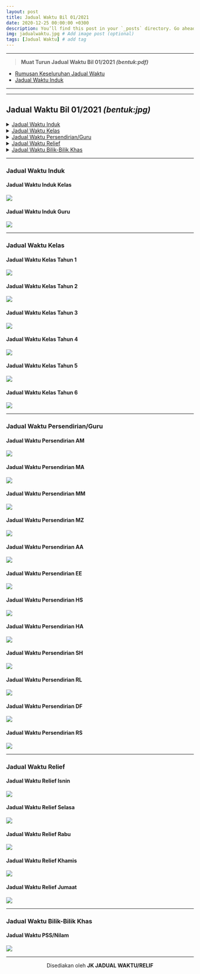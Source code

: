 ```yaml
---
layout: post
title: Jadual Waktu Bil 01/2021
date: 2020-12-25 00:00:00 +0300
description: You’ll find this post in your `_posts` directory. Go ahead and edit it and re-build the site to see your changes. # Add post description (optional)
img: jadualwaktu.jpg # Add image post (optional)
tags: [Jadual Waktu] # add tag
---
```



----    
> **Muat Turun Jadual Waktu Bil 01/2021 *(bentuk:pdf)***        
- [Rumusan Keseluruhan Jadual Waktu]({{site.baseurl}}/assets/muatturun/rumusan.pdf "Rumusan Jadual Waktu 01/2021")
- [Jadual Waktu Induk]({{site.baseurl}}/assets/muatturun/induk.pdf "Jadual Waktu Induk Kelas & Guru")
                
----            

----   
## Jadual Waktu Bil 01/2021 *(bentuk:jpg)*

<details>
    <summary><a href="#jadual-waktu-induk">Jadual Waktu Induk</a></summary>
        <p><a href="#jadual-waktu-induk-kelas"> Jadual Waktu Induk Kelas</a></p>
        <p><a href="#jadual-waktu-induk-guru">Jadual Waktu Induk Guru</a></p>
</details>

<details>
    <summary><a href="#jadual-waktu-kelas">Jadual Waktu Kelas</a></summary>
        <p><a href="#jadual-waktu-kelas-tahun-1"> Jadual Waktu Kelas Tahun 1</a></p>
        <p><a href="#jadual-waktu-kelas-tahun-2"> Jadual Waktu Kelas Tahun 2</a></p>
        <p><a href="#jadual-waktu-kelas-tahun-3"> Jadual Waktu Kelas Tahun 3</a></p>
        <p><a href="#jadual-waktu-kelas-tahun-4"> Jadual Waktu Kelas Tahun 4</a></p>
        <p><a href="#jadual-waktu-kelas-tahun-5"> Jadual Waktu Kelas Tahun 5</a></p>
        <p><a href="#jadual-waktu-kelas-tahun-6"> Jadual Waktu Kelas Tahun 6</a></p>
</details>

<details>
    <summary><a href="#jadual-waktu-persendirianguru">Jadual Waktu Persendirian/Guru</a></summary>
        <p><a href="#jadual-waktu-persendirian-am"> Jadual Waktu Persendirian AM</a></p>
        <p><a href="#jadual-waktu-persendirian-ma"> Jadual Waktu Persendirian MA</a></p>
        <p><a href="#jadual-waktu-persendirian-mm"> Jadual Waktu Persendirian MM</a></p>
        <p><a href="#jadual-waktu-persendirian-mz"> Jadual Waktu Persendirian MZ</a></p>
        <p><a href="#jadual-waktu-persendirian-aa"> Jadual Waktu Persendirian AA</a></p>
        <p><a href="#jadual-waktu-persendirian-ee"> Jadual Waktu Persendirian EE</a></p>
        <p><a href="#jadual-waktu-persendirian-hs"> Jadual Waktu Persendirian HS</a></p>
        <p><a href="#jadual-waktu-persendirian-ha"> Jadual Waktu Persendirian HA</a></p>
        <p><a href="#jadual-waktu-persendirian-sh"> Jadual Waktu Persendirian SH</a></p>
        <p><a href="#jadual-waktu-persendirian-rl"> Jadual Waktu Persendirian RL</a></p>
        <p><a href="#jadual-waktu-persendirian-df"> Jadual Waktu Persendirian DF</a></p>
        <p><a href="#jadual-waktu-persendirian-rs"> Jadual Waktu Persendirian RS</a></p>
</details>

<details>
    <summary><a href="#jadual-waktu-relief">Jadual Waktu Relief</a></summary>
        <p><a href="#jadual-waktu-relief-isnin">Jadual Waktu Relief Isnin</a></p>
        <p><a href="#jadual-waktu-relief-selasa">Jadual Waktu Relief Selasa</a></p>
        <p><a href="#jadual-waktu-relief-rabu">Jadual Waktu Relief Rabu</a></p>
        <p><a href="#jadual-waktu-relief-khamis">Jadual Waktu Relief Khamis</a></p>
        <p><a href="#jadual-waktu-relief-jumaat">Jadual Waktu Relief Jumaat</a></p>
</details>

<details>
    <summary><a href="#jadual-waktu-bilik-bilik-khas">Jadual Waktu Bilik-Bilik Khas</a></summary>
        <p><a href="#jadual-waktu-pssnilam">Jadual Waktu PSS/Nilam</a></p>
</details>
                
----  


### Jadual Waktu Induk    

#### Jadual Waktu Induk Kelas
[![]({{site.baseurl}}/assets/img/jk/01.1-INDUK.jpg)]({{site.baseurl}}/assets/img/jk/01.1-INDUK.jpg "Jadual Waktu Induk Kelas")

#### Jadual Waktu Induk Guru
[![]({{site.baseurl}}/assets/img/jk/01.2-INDUK.jpg)]({{site.baseurl}}/assets/img/jk/01.2-INDUK.jpg "Jadual Waktu Induk Guru")
                
----                
                

### Jadual Waktu Kelas         

#### Jadual Waktu Kelas Tahun 1
[![]({{site.baseurl}}/assets/img/jk/02-KELAS_Page_1.jpg)]({{site.baseurl}}/assets/img/jk/02-KELAS_Page_1.jpg "Jadual Waktu Kelas Tahun 1")

#### Jadual Waktu Kelas Tahun 2
[![]({{site.baseurl}}/assets/img/jk/02-KELAS_Page_2.jpg)]({{site.baseurl}}/assets/img/jk/02-KELAS_Page_2.jpg "Jadual Waktu Kelas Tahun 2")

#### Jadual Waktu Kelas Tahun 3
[![]({{site.baseurl}}/assets/img/jk/02-KELAS_Page_3.jpg)]({{site.baseurl}}/assets/img/jk/02-KELAS_Page_3.jpg "Jadual Waktu Kelas Tahun 3")

#### Jadual Waktu Kelas Tahun 4
[![]({{site.baseurl}}/assets/img/jk/02-KELAS_Page_4.jpg)]({{site.baseurl}}/assets/img/jk/02-KELAS_Page_4.jpg "Jadual Waktu Kelas Tahun 4")

#### Jadual Waktu Kelas Tahun 5
[![]({{site.baseurl}}/assets/img/jk/02-KELAS_Page_5.jpg)]({{site.baseurl}}/assets/img/jk/02-KELAS_Page_5.jpg "Jadual Waktu Kelas Tahun 5")

#### Jadual Waktu Kelas Tahun 6
[![]({{site.baseurl}}/assets/img/jk/02-KELAS_Page_6.jpg)]({{site.baseurl}}/assets/img/jk/02-KELAS_Page_6.jpg "Jadual Waktu Kelas Tahun 6")

                
----                
              

### Jadual Waktu Persendirian/Guru

#### Jadual Waktu Persendirian AM
[![]({{site.baseurl}}/assets/img/jk/02-GURU_Page_01.jpg)]({{site.baseurl}}/assets/img/jk/02-GURU_Page_01.jpg "Jadual Waktu Persendirian AM")

#### Jadual Waktu Persendirian MA
[![]({{site.baseurl}}/assets/img/jk/02-GURU_Page_02.jpg)]({{site.baseurl}}/assets/img/jk/02-GURU_Page_02.jpg "Jadual Waktu Persendirian MA")

#### Jadual Waktu Persendirian MM
[![]({{site.baseurl}}/assets/img/jk/02-GURU_Page_03.jpg)]({{site.baseurl}}/assets/img/jk/02-GURU_Page_03.jpg "Jadual Waktu Persendirian MM")

#### Jadual Waktu Persendirian MZ
[![]({{site.baseurl}}/assets/img/jk/02-GURU_Page_04.jpg)]({{site.baseurl}}/assets/img/jk/02-GURU_Page_04.jpg "Jadual Waktu Persendirian MZ")

#### Jadual Waktu Persendirian AA
[![]({{site.baseurl}}/assets/img/jk/02-GURU_Page_05.jpg)]({{site.baseurl}}/assets/img/jk/02-GURU_Page_05.jpg "Jadual Waktu Persendirian AA")

#### Jadual Waktu Persendirian EE
[![]({{site.baseurl}}/assets/img/jk/02-GURU_Page_06.jpg)]({{site.baseurl}}/assets/img/jk/02-GURU_Page_06.jpg "Jadual Waktu Persendirian EE")

#### Jadual Waktu Persendirian HS
[![]({{site.baseurl}}/assets/img/jk/02-GURU_Page_07.jpg)]({{site.baseurl}}/assets/img/jk/02-GURU_Page_07.jpg "Jadual Waktu Persendirian HS")

#### Jadual Waktu Persendirian HA
[![]({{site.baseurl}}/assets/img/jk/02-GURU_Page_08.jpg)]({{site.baseurl}}/assets/img/jk/02-GURU_Page_08.jpg "Jadual Waktu Persendirian HA")

#### Jadual Waktu Persendirian SH
[![]({{site.baseurl}}/assets/img/jk/02-GURU_Page_09.jpg)]({{site.baseurl}}/assets/img/jk/02-GURU_Page_09.jpg "Jadual Waktu Persendirian SH")

#### Jadual Waktu Persendirian RL
[![]({{site.baseurl}}/assets/img/jk/02-GURU_Page_10.jpg)]({{site.baseurl}}/assets/img/jk/02-GURU_Page_10.jpg "Jadual Waktu Persendirian RL")

#### Jadual Waktu Persendirian DF
[![]({{site.baseurl}}/assets/img/jk/02-GURU_Page_11.jpg)]({{site.baseurl}}/assets/img/jk/02-GURU_Page_11.jpg "Jadual Waktu Persendirian DF")

#### Jadual Waktu Persendirian RS
[![]({{site.baseurl}}/assets/img/jk/02-GURU_Page_12.jpg)]({{site.baseurl}}/assets/img/jk/02-GURU_Page_12.jpg "Jadual Waktu Persendirian RS")
                
----                 

### Jadual Waktu Relief

#### Jadual Waktu Relief Isnin
[![]({{site.baseurl}}/assets/img/jk/05-RELIEF_Page_1.jpg)]({{site.baseurl}}/assets/img/jk/05-RELIEF_Page_1.jpg "Jadual Waktu Relief Isnin")

#### Jadual Waktu Relief Selasa
[![]({{site.baseurl}}/assets/img/jk/05-RELIEF_Page_2.jpg)]({{site.baseurl}}/assets/img/jk/05-RELIEF_Page_2.jpg "Jadual Waktu Relief Selasa")

#### Jadual Waktu Relief Rabu
[![]({{site.baseurl}}/assets/img/jk/05-RELIEF_Page_3.jpg)]({{site.baseurl}}/assets/img/jk/05-RELIEF_Page_3.jpg "Jadual Waktu Waktu Relief Rabu")

#### Jadual Waktu Relief Khamis
[![]({{site.baseurl}}/assets/img/jk/05-RELIEF_Page_4.jpg)]({{site.baseurl}}/assets/img/jk/05-RELIEF_Page_4.jpg "Jadual Waktu Relief Khamis")

#### Jadual Waktu Relief Jumaat
[![]({{site.baseurl}}/assets/img/jk/05-RELIEF_Page_5.jpg)]({{site.baseurl}}/assets/img/jk/05-RELIEF_Page_5.jpg "Jadual Waktu Relief Jumaat")
                
----              

### Jadual Waktu Bilik-Bilik Khas

#### Jadual Waktu PSS/Nilam
[![]({{site.baseurl}}/assets/img/jk/04-BILIK.jpg)]({{site.baseurl}}/assets/img/jk/04-BILIK.jpg "Jadual Waktu PSS/Nilam")
                
----     


<p align="center">Disediakan oleh <b>JK JADUAL WAKTU/RELIF</b></p>
